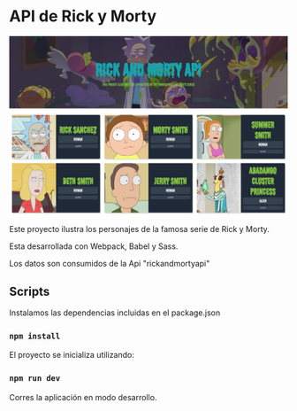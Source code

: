 # API de Rick y Morty

<p>
   <img src='./screenshot.jpg' />
</p>

Este proyecto ilustra los personajes de la famosa serie de Rick y Morty.

Esta desarrollada con Webpack, Babel y Sass.  

Los datos son consumidos de la Api "rickandmortyapi"


## Scripts

Instalamos las dependencias incluidas en el package.json

### `npm install`

El proyecto se inicializa utilizando:

### `npm run dev`

Corres la aplicación en modo desarrollo.

